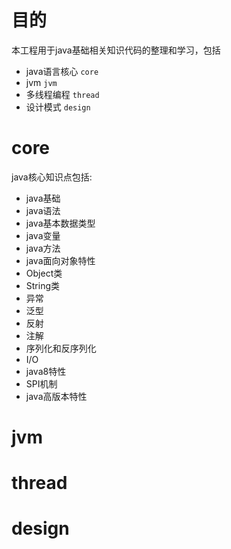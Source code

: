 # 目的
本工程用于java基础相关知识代码的整理和学习，包括
- java语言核心 `core`
- jvm `jvm`
- 多线程编程 `thread`
- 设计模式 `design`

# core
java核心知识点包括:
- java基础
- java语法
- java基本数据类型
- java变量
- java方法
- java面向对象特性
- Object类
- String类
- 异常
- 泛型
- 反射
- 注解
- 序列化和反序列化
- I/O
- java8特性
- SPI机制
- java高版本特性

# jvm

# thread

# design